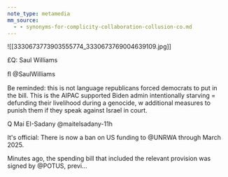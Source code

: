 ```yaml
---
note_type: metamedia
mm_source:
  - - synonyms-for-complicity-collaboration-collusion-co.md
---
```


![[3330673773903555774_3330673769004639109.jpg]]

£Q: Saul Williams

ﬂ @SaulWilliams

Be reminded: this is not language republicans
forced democrats to put in the bill. This is the
AIPAC supported Biden admin intentionally
starving = defunding their livelihood during a
genocide, w additional measures to punish
them if they speak against Israel in court.

Q Mai EI-Sadany @maitelsadany-11h

It's official: There is now a ban on US funding to
@UNRWA through March 2025.

Minutes ago, the spending bill that included the
relevant provision was signed by @POTUS, previ...

